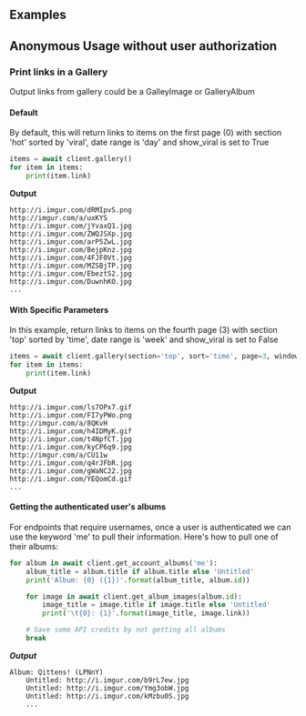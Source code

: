 Examples
------------

## Anonymous Usage without user authorization

### Print links in a Gallery
Output links from gallery could be a GalleyImage or GalleryAlbum

#### Default
By default, this will return links to items on the first page (0) with section 'hot' sorted by 'viral', date range is 'day' and show_viral is set to True

```python
items = await client.gallery()
for item in items:
    print(item.link)

```

**Output**


    http://i.imgur.com/dRMIpvS.png
	http://imgur.com/a/uxKYS
	http://i.imgur.com/jYvaxQ1.jpg
	http://i.imgur.com/ZWQJSXp.jpg
	http://i.imgur.com/arP5ZwL.jpg
	http://i.imgur.com/BejpKnz.jpg
	http://i.imgur.com/4FJF0Vt.jpg
	http://i.imgur.com/MZSBjTP.jpg
	http://i.imgur.com/EbeztS2.jpg
	http://i.imgur.com/DuwnhKO.jpg
	...

#### With Specific Parameters
In this example, return links to items on the fourth page (3) with section 'top' sorted by 'time', date range is 'week' and show_viral is set to False

```python
items = await client.gallery(section='top', sort='time', page=3, window='week', show_viral=False)
for item in items:
    print(item.link)

```

**Output**


    http://i.imgur.com/ls7OPx7.gif
    http://i.imgur.com/FI7yPWo.png
    http://imgur.com/a/8QKvH
    http://i.imgur.com/h4IDMyK.gif
    http://i.imgur.com/t4NpfCT.jpg
    http://i.imgur.com/kyCP6q9.jpg
    http://imgur.com/a/CU11w
    http://i.imgur.com/q4rJFbR.jpg
    http://i.imgur.com/gWaNC22.jpg
    http://i.imgur.com/YEQomCd.gif
    ...

#### Getting the authenticated user's albums

For endpoints that require usernames, once a user is authenticated we can use the keyword 'me' to pull their information. Here's how to pull one of their albums:

```python
for album in await client.get_account_albums('me'):
    album_title = album.title if album.title else 'Untitled'
    print('Album: {0} ({1})'.format(album_title, album.id))

    for image in await client.get_album_images(album.id):
        image_title = image.title if image.title else 'Untitled'
        print('\t{0}: {1}'.format(image_title, image.link))

    # Save some API credits by not getting all albums
    break
```

***Output***


	Album: Qittens! (LPNnY)
		Untitled: http://i.imgur.com/b9rL7ew.jpg
		Untitled: http://i.imgur.com/Ymg3obW.jpg
		Untitled: http://i.imgur.com/kMzbu0S.jpg
		...


